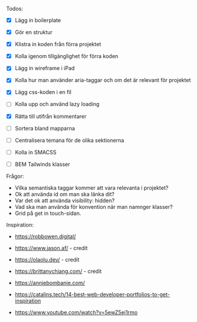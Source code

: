 Todos:
 
 + [x] Lägg in boilerplate 
 + [x] Gör en struktur 
 + [x] Klistra in koden från förra projektet 
 + [x] Kolla igenom tillgänglighet för förra koden 
 + [x] Lägg in wireframe i iPad
 + [x] Kolla hur man använder aria-taggar och om det är relevant för projektet
 + [x] Lägg css-koden i en fil
 + [ ] Kolla upp och använd lazy loading
 + [x] Rätta till utifrån kommentarer
 + [ ] Sortera bland mapparna
 + [ ] Centralisera temana för de olika sektionerna
 + [ ] Kolla in SMACSS 
 + [ ] BEM
Tailwinds klasser


Frågor:

 + Vilka semantiska taggar kommer att vara relevanta i projektet?
 + Ok att använda id om man ska länka dit?
 + Var det ok att använda visibility: hidden?
 + Vad ska man använda för konvention när man namnger klasser?
 + Grid på get in touch-sidan.

Inspiration:

 + https://robbowen.digital/
 + https://www.jason.af/ - credit
 + https://olaolu.dev/ - credit
 + https://brittanychiang.com/ - credit
 + https://anniebombanie.com/
 + https://catalins.tech/14-best-web-developer-portfolios-to-get-inspiration

 + https://www.youtube.com/watch?v=5ewZ5ej1rmo
